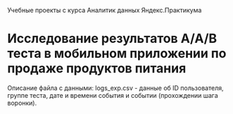 Учебные проекты с курса Аналитик данных Яндекс.Практикума

# Исследование результатов А/А/В теста в мобильном приложении по продаже продуктов питания

Описание файла с данными:
logs_exp.csv - данные об ID пользователя, группе теста, дате и времени события и событии (прохождении шага воронки).


